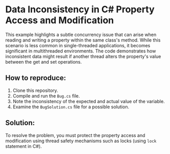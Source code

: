 # Data Inconsistency in C# Property Access and Modification

This example highlights a subtle concurrency issue that can arise when reading and writing a property within the same class's method. While this scenario is less common in single-threaded applications, it becomes significant in multithreaded environments.  The code demonstrates how inconsistent data might result if another thread alters the property's value between the get and set operations.

## How to reproduce:

1. Clone this repository.
2. Compile and run the `Bug.cs` file.
3. Note the inconsistency of the expected and actual value of the variable. 
4. Examine the `BugSolution.cs` file for a possible solution. 

## Solution:

To resolve the problem, you must protect the property access and modification using thread safety mechanisms such as locks (using `lock` statement in C#).